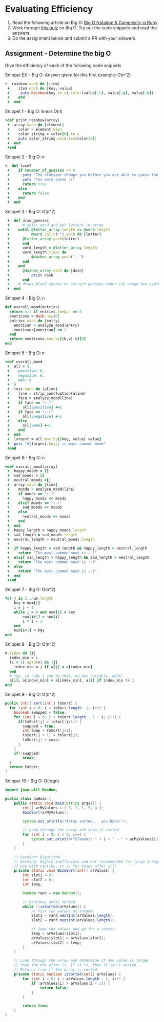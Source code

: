 # Evaluating Efficiency

1. Read the following article on Big O: [Big O Notation & Complexity in Ruby](https://samurails.com/interview/big-o-notation-complexity-ruby/)
2. Work through [this quiz](http://www.codequizzes.com/computer-science/big-o-algorithms) on Big O. Try out the code snippets and read the answers.
3. Do the assignment below and submit a PR with your answers.


## Assignment - Determine the big O
Give the efficiency of each of the following code snippets

Snippet EX - Big O: Answer given for this first example: O(n^2)
```ruby
+  rainbow.each do |item|
 +    item.each do |key, value|
 +     puts Rainbow(key.to_s).color(value[:r], value[:g], value[:b])
 +    end
 +  end
```

Snippet 1 - Big O: linear O(n)
```ruby
+def print_rainbow(array)
 +  array.each do |element|
 +    color = element.keys
 +    color_string = color[0].to_s
 +    puts color_string.colorize(color[0])
 +  end
 +end
```

Snippet 2 - Big O: n
```ruby
+  def lose?
 +    if @number_of_guesses == 0
 +      puts "The dinosaur chomps you before you are able to guess the word, '#{ @answer_validation_array.join("") }'."
 +      puts "You were eaten :("
 +      return true
 +    else
 +      return false
 +    end
 +  end
```

Snippet 3 - Big O: O(n^2)
```ruby
 +  def draw_guesses
 +  	# split word and put letters in array
 +    until @letter_array.length == @word.length
 +      	@word.split("").each do |letter|
 +    	@letter_array.push(letter)
 +      end
 +    	word_length = @letter_array.length
 +    	word_length.times do
 +    		@dashes_array.push("_ ")
 +    	end
 +    end
 +		@dashes_array.each do |dash|
 +			print dash
 +		end
 +    # draws blank spaces or correct guesses under ice cream how useful
 +  end
```

Snippet 4 - Big O: n
```ruby
def overall_mood(entries)
  return nil if entries.length == 0
  emoticons = Hash.new(0)
  entries.each do |entry|
    emoticon = analyze_mood(entry)
    emoticons[emoticon] += 1
  end
  return emoticons.max_by{|k,v| v}[0]
end
```

Snippet 5 - Big O: n
```ruby
+def overall_mood
 +  all = {
 +    positive: 0,
 +    negative: 0,
 +    meh: 0
 +  }
 +  text.each do |aline|
 +    line = strip_punctuation(aline)
 +    face = analyze_mood(line)
 +    if face == ":-)"
 +      all[:positive] +=1
 +    if face == ":-("
 +      all[:negative] +=1
 +    else
 +      all[:meh] +=1
 +    end
 +  end
 +  largest = all.max_by{|key, value| value}
 +  puts "#{largest.keys} is most common mood"
 +end
```

Snippet 6 - Big O: n
```ruby
+def overall_mood(array)
 +  happy_moods = []
 +  sad_moods = []
 +  neutral_moods =[]
 +  array.each do |line|
 +    moods = analyze_mood(line)
 +    if moods == ":-)"
 +      happy_moods << moods
 +    elsif moods == ":-("
 +      sad_moods << moods
 +    else
 +      neutral_moods << moods
 +    end
 +  end
 +  happy_length = happy_moods.length
 +  sad_length = sad_moods.length
 +  neutral_length = neutral_moods.length
 +
 +  if happy_length > sad_length && happy_length > neutral_length
 +    return "The most common mood is :-)"
 +  elsif sad_length > happy_length && sad_length > neutral_length
 +    return "The most common mood is :-("
 +  else
 +    return "The most common mood is :-|"
 +  end
 +end
```

Snippet 7 - Big O: O(n^2)
```ruby
for j in 2..num.length
	key = num[j]
	i = j - 1
	while i > 0 and num[i] > key
		num[i+1] = num[i]
		i = i - 1
	end
	num[i+1] = key
end
```

Snippet 8 - Big O: O(n^2)
```ruby
n.times do |i|
  index_min = i
  (i + 1).upto(n) do |j|
    index_min = j if a[j] < a[index_min]
  end
  # Yep, in ruby I can do that, no aux variable. w00t!
  a[i], a[index_min] = a[index_min], a[i] if index_min != i
end
```

Snippet 9 - Big O: O(n^2)
```java
public int[] sort(int[] toSort) {
  for (int i = 0; i < toSort.length -1; i++) {
    boolean swapped = false;
    for (int j = 0; j < toSort.length - 1 - i; j++) {
      if(toSort[j] > toSort[j+1]) {
        swapped = true;
        int swap = toSort[j+1];
        toSort[j + 1] = toSort[j];
        toSort[j] = swap;
      }
    }
    if(!swapped)
        break;
  }
  return toSort;
}
```

Snippet 10 - Big O: O(logn)
```java
import java.util.Random;

public class GoBozo {
	public static void main(String args[]) {
		int[] arMyValues = { 3, 2, 1, 5, 4 };
		BozoSort(arMyValues);

		System.out.println("Array sorted... you bozo!");

		// Loop through the array and show it sorted.
		for (int i = 0; i < 5; i++) {
			System.out.println("Element: " + i + " - " + arMyValues[i]);
		}
	}

	// BozoSort Algorithm
	// Warning: Highly inefficient and not recommended for large arrays.
	// Use with caution, it is for bozos after all!
	private static void BozoSort(int[] arValues) {
		int slot1 = 0;
		int slot2 = 0;
		int temp;

		Random rand = new Random();

		// Continue until sorted
		while (!isSorted(arValues)) {
			// Pick two values at random.
			slot1 = rand.nextInt(arValues.length);
			slot2 = rand.nextInt(arValues.length);

			// Swap the values and go for a retest.
			temp = arValues[slot1];
			arValues[slot1] = arValues[slot2];
			arValues[slot2] = temp;
		}
	}

	// Loop through the array and determine if one value is larger
	// than the one after it. If it is, then it isn't sorted.
	// Returns true if the array is sorted.
	private static boolean isSorted(int[] arValues) {
		for (int i = 0; i < arValues.length - 1; i++) {
			if (arValues[i] > arValues[i + 1]) {
				return false;
			}
		}

		return true;
	}
}
```
